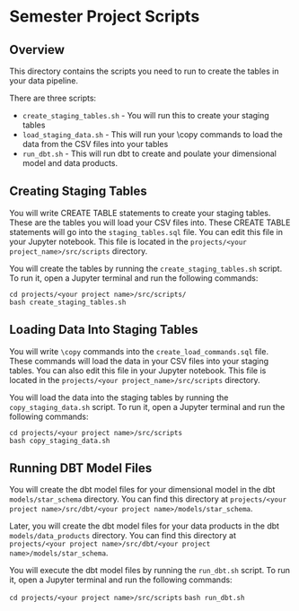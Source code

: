# Semester Project Scripts

## Overview
This directory contains the scripts you need to run to create the tables in your data pipeline.

There are three scripts:
* `create_staging_tables.sh` - You will run this to create your staging tables
* `load_staging_data.sh` - This will run your \copy commands to load the data from the CSV files into your tables
* `run_dbt.sh` - This will run dbt to create and poulate your dimensional model and data products.

## Creating Staging Tables

You will write CREATE TABLE statements to create your staging tables. These are the tables you will
load your CSV files into. These CREATE TABLE statements will go into the `staging_tables.sql` file.
You can edit this file in your Jupyter notebook. This file is located in the `projects/<your project_name>/src/scripts` directory.

You will create the tables by running the `create_staging_tables.sh` script. To run it, open a 
Jupyter terminal and run the following commands:

`cd projects/<your project name>/src/scripts/`  
`bash create_staging_tables.sh`

## Loading Data Into Staging Tables

You will write `\copy` commands into the `create_load_commands.sql` file. These commands will load
the data in your CSV files into your staging tables. You can also edit this file in your 
Jupyter notebook. This file is located in the `projects/<your project_name>/src/scripts` directory.

You will load the data into the staging tables by running the `copy_staging_data.sh` script. To run
it, open a Jupyter terminal and run the following commands:

`cd projects/<your project name>/src/scripts`  
`bash copy_staging_data.sh`

## Running DBT Model Files

You will create the dbt model files for your dimensional model in the dbt `models/star_schema`
directory. You can find this directory at `projects/<your project name>/src/dbt/<your project name>/models/star_schema`.
 
Later, you will create the dbt model files for your data products in the dbt `models/data_products`
directory. You can find this directory at `projects/<your project name>/src/dbt/<your project name>/models/star_schema`.

You will execute the dbt model files by running the `run_dbt.sh` script. To run it, open a Jupyter
terminal and run the following commands:

`cd projects/<your project name>/src/scripts`
`bash run_dbt.sh`







